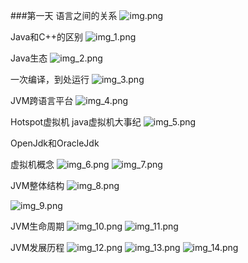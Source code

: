###第一天
语言之间的关系
![img.png](img.png)


Java和C++的区别
![img_1.png](img_1.png)

Java生态
![img_2.png](img_2.png)

一次编译，到处运行
![img_3.png](img_3.png)

JVM跨语言平台
![img_4.png](img_4.png)

Hotspot虚拟机
java虚拟机大事纪
![img_5.png](img_5.png)

OpenJdk和OracleJdk

虚拟机概念
![img_6.png](img_6.png)
![img_7.png](img_7.png)


JVM整体结构
![img_8.png](img_8.png)

![img_9.png](img_9.png)

JVM生命周期
![img_10.png](img_10.png)
![img_11.png](img_11.png)

JVM发展历程
 ![img_12.png](img_12.png)
![img_13.png](img_13.png)
![img_14.png](img_14.png)